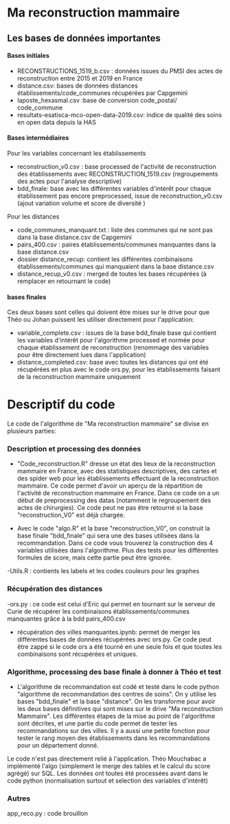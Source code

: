 # Ma reconstruction mammaire

## Les bases de données importantes
#### Bases initiales
- RECONSTRUCTIONS_1519_b.csv : données issues du PMSI des actes de reconstruction entre 2015 et 2019 en France
- distance.csv: bases de données distances établissements/code_communes récupérées par Capgemini
- laposte_hexasmal.csv :base de conversion code_postal/ code_commune
- resultats-esatisca-mco-open-data-2019.csv: indice de qualité des soins en open data depuis la HAS

#### Bases intermédiaires
Pour les variables concernant les établissements
- reconstruction_v0.csv : base processed de l'activité de reconstruction des établissements avec RECONSTRUCTION_1519.csv (regroupements des actes pour l'analyse descriptive)
- bdd_finale: base avec les différentes variables d'intérêt pour chaque établissement pas encore preprocessed, issue de reconstruction_v0.csv (ajout variation volume et score de diversité )

Pour les distances
- code_communes_manquant.txt : liste des communes qui ne sont pas dans la base distance.csv de Capgemini
- pairs_400.csv : paires établissements/communes manquantes dans la base distance.csv
- dossier distance_recup: contient les différentes combinaisons établissements/communes qui manquaient dans la base distance.csv
- distance_recup_v0.csv : merged de toutes les bases récupérées (à remplacer en retournant le code)

#### bases finales 
Ces deux bases sont celles qui doivent être mises sur le drive pour que Théo ou Johan puissent les utiliser directement pour l'application:
-  variable_complete.csv : issues de la base bdd_finale base qui contient  les variables d'intérêt pour l'algorithme processed et normée pour chaque établissement de reconstruction (renommage des variables pour être directement lues dans l'application)
- distance_completed.csv: base avec toutes les distances qui ont été récupérées en plus avec le code ors.py, pour les établissements faisant de la reconstruction mammaire uniquement


# Descriptif du code
Le code de l'algorithme de "Ma reconstruction mammaire" se divise en plusieurs parties:

### Description et processing des données
- "Code_reconstruction.R" dresse un état des lieux de la reconstruction mammaire en France, avec des statistiques descriptives, des cartes et des spider web pour les établissements effectuant de la reconstruction mammaire. Ce code permet d'avoir un aperçu de la répartition de l'activité de reconstruction mammaire en France. Dans ce code on a un début de preprocessing des datas (notamment le regroupement des actes de chirurgies). Ce code peut ne pas être retourné si la base "reconstruction_V0" est déjà chargée.

- Avec le code "algo.R" et la base "reconstruction_V0", on construit la base finale "bdd_finale"  qui sera une des bases utilisées dans la recommandation. Dans ce code vous trouverez la construction des 4 variables utilisées dans l'algorithme. Plus des tests pour les différentes formules de score, mais cette partie peut être ignorée.

-Utils.R : contients les labels et les codes couleurs pour les graphes

### Récupération des distances

-ors.py : ce code est celui d'Eric qui permet en tournant sur le serveur de Curie de récupérer les combinaisons établissements/communes manquantes grâce à la bdd pairs_400.csv
- récupération des villes manquantes.ipynb: permet de merger les différentes bases de données récupérées avec ors.py. Ce code peut être zappé si le code ors a été tourné en une seule fois et que toutes les combinaisons sont récupérées et uniques.

### Algorithme, processing des base finale à donner à Théo et test
- L'algorithme de recommandation est codé et testé dans le code python "algorithme de recommandation des centres de soins". On y utilise les bases "bdd_finale" et la base "distance". On les transforme pour avoir les deux bases définitives qui sont mises sur le drive "Ma reconstruction Mammaire". Les différentes étapes de la mise au point de l'algorithme sont décrites, et une partie du code permet de tester les recommandations sur des villes. Il y a aussi une petite fonction pour tester le rang moyen des établissements dans les recommandations pour un département donné. 

Le code n'est pas directement relié à l'application. Théo Mouchabac a implémenté l'algo (simplement le merge des tables et le calcul du score agrégé) sur SQL. Les données ont toutes été processées avant dans le code python (normalisation surtout et selection des variables d'intérêt)

### Autres
app_reco.py : code brouillon

